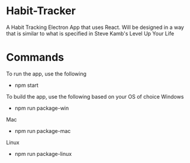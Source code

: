 # Habit-Tracker
A Habit Tracking Electron App that uses React. Will be designed in a way that is similar to what is specified in Steve Kamb's Level Up Your Life

# Commands

To run the app, use the following
* npm start

To build the app, use the following based on your OS of choice
Windows
* npm run package-win

Mac
* npm run package-mac

Linux
* npm run package-linux